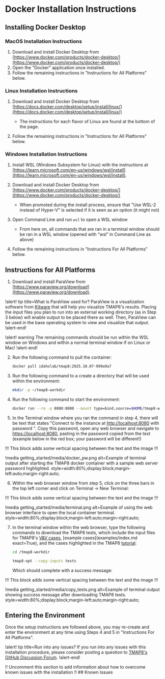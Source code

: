 # Docker Installation Instructions

## Installing Docker Desktop

### MacOS Installation Instructions

1. Download and install Docker Desktop from [https://www.docker.com/products/docker-desktop/](https://www.docker.com/products/docker-desktop/)
1. Open the "Docker" application once installed.
1. Follow the remaining instructions in "Instructions for All Platforms" below.

### Linux Installation Instructions

1. Download and install Docker Desktop from [https://docs.docker.com/desktop/setup/install/linux/](https://docs.docker.com/desktop/setup/install/linux/)

   - The instructions for each flavor of Linux are found at the bottom of the page.

1. Follow the remaining instructions in "Instructions for All Platforms" below.

### Windows Installation Instructions

1. Install WSL (Windows Subsystem for Linux) with the instructions at [https://learn.microsoft.com/en-us/windows/wsl/install](https://learn.microsoft.com/en-us/windows/wsl/install).
1. Download and install Docker Desktop from [https://www.docker.com/products/docker-desktop/](https://www.docker.com/products/docker-desktop/)

   - When promoted during the install process, ensure that "Use WSL-2 instead of Hyper-V" is selected if it is seen as an option (it might not)

1. Open Command Line and run `wsl`  to open a WSL window

   - From here on, all commands that are ran in a terminal window should be ran in a WSL window (opened with “wsl” in Command Line as above)

1. Follow the remaining instructions in "Instructions For All Platforms" below.

## Instructions for All Platforms

1. Download and install ParaView from [https://www.paraview.org/download](https://www.paraview.org/download).

!alert! tip title=What is ParaView used for?
ParaView is a visualization software from [Kitware](https://www.kitware.com) that will help you visualize TMAP8's results. Placing the input files you
plan to run into an external working directory (as in Step 3 below) will enable output to be placed there as well. Then, ParaView can be used in the
base operating system to view and visualize that output.
!alert-end!

!alert! warning
The remaining commands should be run within the WSL window on Windows and within a normal terminal window if on Linux or Mac!
!alert-end!

2. Run the following command to pull the container:

   ```bash
   docker pull idaholab/tmap8:2025.10.07-999a9a7
   ```

3. Run the following command to a create a directory that will be used within the environment:

   ```bash
   mkdir -p ~/tmap8-workdir
   ```

4. Run the following command to start the environment:

   ```bash
   docker run --rm -p 8080:8080 --mount type=bind,source=$HOME/tmap8-workdir,target=/tmap8-workdir idaholab/tmap8:2025.10.07-999a9a7 code-server-start
   ```
5. In the Terminal window where you ran the command in step 4, there will be text that states "Connect to the instance at [http://localhost:8080](http://localhost:8080) with password <PASSWORD>". Copy this password, open any web browser and navigate to [https://localhost:8080](http://localhost:8080), pasting in the password copied from the text (example below in the red box; your password will be different!)

!!!
This block adds some vertical spacing between the text and the image
!!!

!media getting_started/media/docker_pw.png alt=Example of terminal output after starting the TMAP8 docker container with a sample web server password highlighted. style=width:80%;display:block;margin-left:auto;margin-right:auto;

6. Within the web browser window from step 5, click on the three bars in the top left corner and click on Terminal -> New Terminal:

!!!
This block adds some vertical spacing between the text and the image
!!!

!media getting_started/media/terminal.png alt=Example of using the web browser interface to open the local container terminal. style=width:80%;display:block;margin-left:auto;margin-right:auto;

7. In the terminal window within the web browser, type the following commands to download the TMAP8 tests, which include the input files for TMAP8's [V&V cases](verification_and_validation/index.md), [example cases](examples/index.md exact=True), and the cases highlighted in the TMAP8 [tutorial](https://mooseframework.inl.gov/TMAP8/tutorial/index.html):

   ```bash
   cd /tmap8-workdir
   ```

   ```bash
   tmap8-opt --copy-inputs tests
   ```

   Which should complete with a success message:

!!!
This block adds some vertical spacing between the text and the image
!!!

!media getting_started/media/copy_tests.png alt=Example of terminal output showing success message after downloading TMAP8 tests. style=width:80%;display:block;margin-left:auto;margin-right:auto;

## Entering the Environment

Once the setup instructions are followed above, you may re-create and enter the environment at any time using Steps 4 and 5 in "Instructions For All Platforms".

!alert! tip title=Run into any issues?
If you run into any issues with this installation procedure, please consider posting a question to [TMAP8's GitHub Discussion Forum](https://github.com/idaholab/TMAP8/discussions).
!alert-end!

!! Uncomment this section to add information about how to overcome known issues with the installation
!! ## Known Issues
